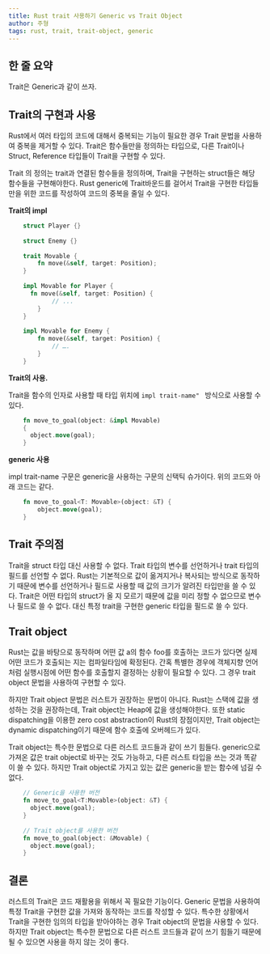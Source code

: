 ```yaml
---
title: Rust trait 사용하기 Generic vs Trait Object
author: 주형
tags: rust, trait, trait-object, generic
---
```


## 한 줄 요약

Trait은 Generic과 같이 쓰자.

## Trait의 구현과 사용

Rust에서 여러 타입의 코드에 대해서 중복되는 기능이 필요한 경우 Trait 문법을 사용하여 중복을 제거할 수 있다. Trait은 함수들만을 정의하는 타입으로, 다른 Trait이나 Struct, Reference 타입들이 Trait을 구현할 수 있다.

Trait 의 정의는 trait과 연결된 함수들을 정의하며, Trait을 구현하는 struct들은 해당 함수들을 구현해야한다. Rust generic에 Trait바운드를 걸어서 Trait을 구현한 타입들만을 위한 코드를 작성하여 코드의 중복을 줄일 수 있다.

**Trait의 impl**
```rust
    struct Player {}
    
    struct Enemy {}
    
    trait Movable {
    	fn move(&self, target: Position);
    }
    
    impl Movable for Player {
      fn move(&self, target: Position) {
    		// ...
    	}
    }
    
    impl Movable for Enemy {
    	fn move(&self, target: Position) {
    		// ….
    	}
    }
```

**Trait의 사용.**

Trait을 함수의 인자로 사용할 때 타입 위치에 `impl trait-name" ` 방식으로 사용할 수 있다.

```rust
    fn move_to_goal(object: &impl Movable)
    {
      object.move(goal);
    }
```

**generic 사용**

impl trait-name 구문은 generic을 사용하는 구문의 신택틱 슈가이다. 위의 코드와 아래 코드는 같다.

```rust
    fn move_to_goal<T: Movable>(object: &T) {
    	object.move(goal);
    }
```

## Trait 주의점

Trait을 struct 타입 대신 사용할 수 없다. Trait 타입의 변수를 선언하거나 trait 타입의 필드를 선언할 수 없다. Rust는 기본적으로 값이 옮겨지거나 복사되는 방식으로 동작하기 때문에 변수를 선언하거나 필드로 사용할 때 값의 크기가 알려진 타입만을 쓸 수 있다. Trait은 어떤 타입의 struct가 올 지 모르기 때문에 값을 미리 정할 수 없으므로 변수나 필드로 쓸 수 없다. 대신 특정 trait을 구현한 generic 타입을 필드로 쓸 수 있다.

## Trait object

Rust는 값을 바탕으로 동작하며 어떤 값 a의 함수 foo를 호출하는 코드가 있다면 실제 어떤 코드가 호출되는 지는 컴파일타임에 확정된다. 간혹 특별한 경우에 객체지향 언어처럼 실행시점에 어떤 함수를 호출할지 결정하는 상황이 필요할 수 있다. 그 경우 trait object 문법을 사용하여 구현할 수 있다.

하지만 Trait object 문법은 러스트가 권장하는 문법이 아니다.  Rust는 스택에 값을 생성하는 것을 권장하는데, Trait object는 Heap에 값을 생성해야한다. 또한 static dispatching을 이용한 zero cost abstraction이 Rust의 장점이지만, Trait object는 dynamic dispatching이기 때문에 함수 호출에 오버헤드가 있다.

Trait object는 특수한 문법으로 다른 러스트 코드들과 같이 쓰기 힘들다. generic으로 가져온 값은 trait object로 바꾸는 것도 가능하고, 다른 러스트 타입을 쓰는 것과 똑같이 쓸 수 있다. 하지만 Trait object로 가지고 있는 값은 generic을 받는 함수에 넘길 수없다.

```rust
    // Generic을 사용한 버전
    fn move_to_goal<T:Movable>(object: &T) {
      object.move(goal);
    }
    
    // Trait object를 사용한 버전
    fn move_to_goal(object: &Movable) {
      object.move(goal);
    }
```

## 결론

러스트의 Trait은 코드 재활용을 위해서 꼭 필요한 기능이다. Generic 문법을 사용하여 특정 Trait을 구현한 값을 가져와 동작하는 코드를 작성할 수 있다. 특수한 상황에서 Trait을 구현한 임의의 타입을 받아야하는 경우 Trait object의 문법을 사용할 수 있다. 하지만 Trait object는 특수한 문법으로 다른 러스트 코드들과 같이 쓰기 힘들기 때문에 될 수 있으면 사용을 하지 않는 것이 좋다.